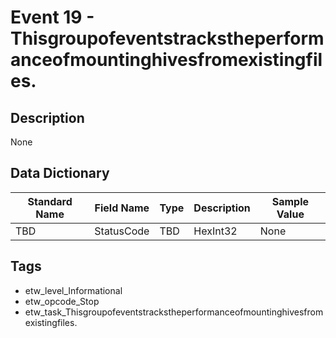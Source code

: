 # Event 19 - Thisgroupofeventstrackstheperformanceofmountinghivesfromexistingfiles.

## Description
None

## Data Dictionary
|Standard Name|Field Name|Type|Description|Sample Value|
|---|---|---|---|---|
|TBD|StatusCode|TBD|HexInt32|None|None|

## Tags
* etw_level_Informational
* etw_opcode_Stop
* etw_task_Thisgroupofeventstrackstheperformanceofmountinghivesfromexistingfiles.